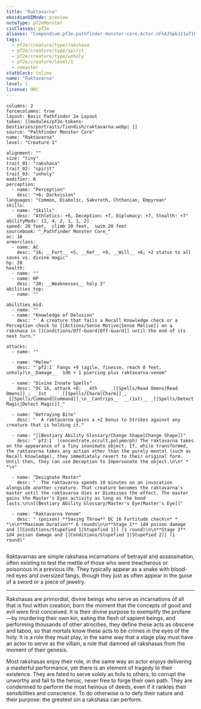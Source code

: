 ```yaml
---
title: "Raktavarna"
obsidianUIMode: preview
noteType: pf2eMonster
cssClasses: pf2e
aliases: "Compendium.pf2e.pathfinder-monster-core.Actor.nFhAJSpbJz1w71EU" 
tags:
  - pf2e/creature/type/rakshasa
  - pf2e/creature/type/spirit
  - pf2e/creature/type/unholy
  - pf2e/creature/level/1
  - remaster
statblock: inline
name: "Raktavarna"
level: 1
license: ORC
---
```


```statblock
columns: 2
forcecolumns: true
layout: Basic Pathfinder 2e Layout
token: [[modules/pf2e-tokens-bestiaries/portraits/fiendish/raktavarna.webp| ]]
source: "Pathfinder Monster Core"
name: "Raktavarna"
level: "Creature 1"

alignment: ""
size: "tiny"
trait_01: "rakshasa"
trait_02: "spirit"
trait_03: "unholy"
modifier: 6
perception:
  - name: "Perception"
    desc: "+6; Darkvision"
languages: "Common, Diabolic, Sakvroth, Chthonian, Empyrean"
skills:
  - name: "Skills"
    desc: "Athletics: +6, Deception: +7, Diplomacy: +7, Stealth: +7"
abilityMods: [1, 4, 2, 1, 1, 2]
speed: 20 feet,  climb 20 feet,  swim 20 feet
sourcebook: "_Pathfinder Monster Core_"
ac: 16
armorclass:
  - name: AC
    desc: "16; __Fort__ +5, __Ref__ +9, __Will__ +6; +2 status to all saves vs. divine magic"
hp: 20
health:
  - name: ""
  - name: HP
    desc: "20; __Weaknesses__ holy 3"
abilities_top:
  - name: ""

abilities_mid:
  - name: ""
  - name: "Knowledge of Delusion"
    desc: "  A creature that fails a Recall Knowledge check or a Perception check to [[Actions/Sense Motive|Sense Motive]] on a rakshasa is [[Conditions/Off-Guard|Off-Guard]] until the end of its next turn."

attacks:
  - name: ""

  - name: "Melee"
    desc: "`pf2:1` Fangs +9 (agile, finesse, reach 0 feet, unholy)\n__Damage__  1d6 + 1 piercing plus raktavarna-venom"

  - name: "Divine Innate Spells"
    desc: "DC 16, attack +8; __4th __  _[[Spells/Read Omens|Read Omens]]_; __1st __  _[[Spells/Charm|Charm]]_, _[[Spells/Command|Command]]_\n__Cantrips__  __(1st)__ _[[Spells/Detect Magic|Detect Magic]]_"

  - name: "Betraying Bite"
    desc: "  A raktavarna gains a +2 bonus to Strikes against any creature that is holding it."

  - name: "[[Bestiary Ability Glossary/Change Shape|Change Shape]]"
    desc: "`pf2:1` (concentrate,occult,polymorph) The raktavarna takes on the appearance of a Tiny inanimate object. If, while transformed, the raktavarna takes any action other than the purely mental (such as Recall Knowledge), they immediately revert to their original form. Until then, they can use Deception to Impersonate the object.\n\n* * *\n"

  - name: "Designate Master"
    desc: "  The raktavarna spends 10 minutes on an invocation alongside another creature. That creature becomes the raktavarna's master until the raktavarna dies or Dismisses the effect. The master gains the Master's Eyes activity as long as the bond lasts.\n\n[[Bestiary Ability Glossary/Master's Eye|Master's Eye]]"

  - name: "Raktavarna Venom"
    desc: " (poison) **Saving Throw** DC 16 Fortitude check\n* * *\n\n**Maximum Duration** 6 rounds\n\n**Stage 1** 1d4 poison damage and [[Conditions/Stupefied 1|Stupefied 1]] (1 round)\n\n**Stage 2** 1d4 poison damage and [[Conditions/Stupefied 1|Stupefied 2]] (1 round)"
 
```



Raktavarnas are simple rakshasa incarnations of betrayal and assassination, often existing to test the mettle of those who were treacherous or poisonous in a previous life. They typically appear as a snake with blood-red eyes and oversized fangs, though they just as often appear in the guise of a sword or a piece of jewelry.

* * *

Rakshasas are primordial, divine beings who serve as incarnations of all that is foul within creation, born the moment that the concepts of good and evil were first conceived. It is their divine purpose to exemplify the profane—by murdering their own kin, eating the flesh of sapient beings, and performing thousands of other atrocities, they define these acts as obscene and taboo, so that mortals know these acts to be crimes in the eyes of the holy. It is a role they must play, in the same way that a stage play must have an actor to serve as the villain, a role that damned all rakshasas from the moment of their genesis.

Most rakshasas enjoy their role, in the same way an actor enjoys delivering a masterful performance, yet there is an element of tragedy to their existence. They are fated to serve solely as foils to others, to corrupt the unworthy and fall to the heroic, never free to forge their own path. They are condemned to perform the most heinous of deeds, even if it rankles their sensibilities and conscience. To do otherwise is to defy their nature and their purpose: the greatest sin a rakshasa can perform.
